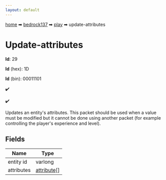 ```yaml
---
layout: default
---
```


[home](/) ➡ [bedrock137](/protocol/bedrock137) ➡ [play](/protocol/bedrock137/play) ➡ update-attributes

# Update-attributes

**Id**: 29

**Id** (hex): 1D

**Id** (bin): 00011101

✔️

✔️

Updates an entity's attributes. This packet should be used when a value must be modified but it cannot be done using another packet (for example controlling the player's experience and level).

## Fields

Name | Type
---|---
entity id | varlong
attributes | [attribute](/protocol/bedrock137/types/attribute)[]

